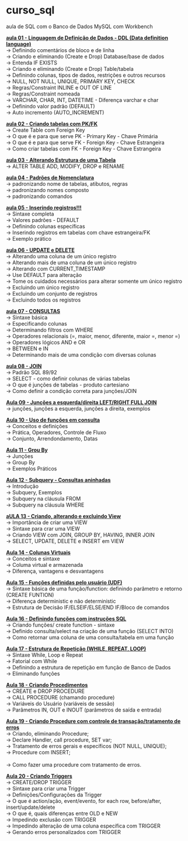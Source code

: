 # curso_sql
aula de SQL com o Banco de Dados MySQL com Workbench

<a href="https://youtu.be/yS6wtk55ZDs"><b>aula 01 - Linguagem de Definição de Dados - DDL (Data definition language) </b></a><br>
→ Definindo comentários de bloco e de linha <br>
→ Criando e eliminando (Create e Drop) Database/base de dados<br>
→ Entenda IF EXISTS <br>
→ Criando e eliminando (Create e Drop) Table/tabela<br>
→ Definindo colunas, tipos de dados, restrições e outros recursos<br>
→ NULL, NOT NULL, UNIQUE, PRIMARY KEY, CHECK <br>
→ Regras/Constraint INLINE e OUT OF LINE <br>
→ Regras/Constraint nomeada<br>
→ VARCHAR, CHAR, INT, DATETIME - Diferença varchar e char<br>
→ Definindo valor padrão (DEFAULT) <br>
→ Auto incremento (AUTO_INCREMENT)<br>

<a href="https://www.youtube.com/watch?v=ytYPwaU-vRM"><b>aula 02 - Criando tabelas com PK/FK </b></a><br>
→ Create Table com Foreign Key <br>
→ O que é e para que serve PK - Primary Key - Chave Primária<br>
→ O que é e para que serve FK - Foreign Key - Chave Estrangeira<br>
→ Como criar tabelas com FK - Foreign Key - Chave Estrangeira<br>

<a href="https://www.youtube.com/watch?v=fyQKM1--Kpc"><b>aula 03 - Alterando Estrutura de uma Tabela </b></a><br>
→ ALTER TABLE ADD, MODIFY, DROP e RENAME<br>

<a href="https://www.youtube.com/watch?v=QENpBj3pHp0"><b>aula 04 - Padrões de Nomenclatura </b></a><br>
→ padronizando nome de tabelas, atibutos, regras<br>
→ padronizando nomes composto<br>
→ padronizando comandos <br>

<a href="https://www.youtube.com/watch?v=eyx3Yk2iEBg"><b>aula 05 - Inserindo registros!!! </b></a><br>
→ Sintaxe completa<br>
→ Valores padrões - DEFAULT <br>
→ Definindo colunas específicas<br>
→ Inserindo registros em tabelas com chave estrangeira/FK <br>
→ Exemplo prático<br>

<a href="https://www.youtube.com/watch?v=9rxD_Tt-DwY"><b>aula 06 - UPDATE e DELETE </b></a><br>
→ Alterando uma coluna de um único registro<br>
→ Alterando mais de uma coluna de um único registro<br>
→ Alterando com CURRENT_TIMESTAMP <br>
→ Use DEFAULT para alteração <br>
→ Tome os cuidados necessários para alterar somente um único registro<br>
→ Excluindo um único registro <br>
→ Excluindo um conjunto de registros <br>
→ Excluindo todos os registros<br>

<a href="https://www.youtube.com/watch?v=ZjE9pY_ML6Q"><b>aula 07 - CONSULTAS </b></a><br>
→ Sintaxe básica<br>
→ Especificando colunas<br>
→ Determinando filtros com WHERE <br>
→ Operadores relacionais (=, maior, menor, diferente, maior =, menor =)<br>
→ Operadores lógicos AND e OR<br>
→ BETWEEN e IN <br>
→ Determinando mais de uma condição com diversas colunas<br>

<a href="https://www.youtube.com/watch?v=wm3e7rICW2I"><b>aula 08 - JOIN </b></a><br>
→ Padrão SQL 89/92<br>
→ SELECT - como definir colunas de várias tabelas<br>
→ O que é junções de tabelas - produto cartesiano <br>
→ Como definir a condição correta para junções/JOIN<br>

<a href="https://www.youtube.com/watch?v=bJdZCmvpAsM"><b>Aula 09 - Junções a esquerda/direita LEFT/RIGHT FULL JOIN</b></a><br>
→ junções, junções a esquerda, junções a direita, exemplos<br>

<a href="https://www.youtube.com/watch?v=AxPu8oNLdH4"><b>Aula 10 - Uso de funções em consulta</b></a><br>
→ Conceitos e definições<br>
→ Prática, Operadores, Controle de Fluxo<br>
→ Conjunto, Arrendondamento, Datas<br>

<a href="https://www.youtube.com/watch?v=wT93RAvO8EI"><b>Aula 11 - Grou By</b></a><br>
→ Junções<br>
→ Group By<br>
→ Exemplos Práticos<br>

<a href="https://www.youtube.com/watch?v=0tInRNEXqEU"><b>Aula 12 - Subquery - Consultas aninhadas</b></a><br>
→ Introdução<br>
→ Subquery, Exemplos<br>
→ Subquery na cláusula FROM<br>
→ Subquery na cláusula WHERE<br>

<a href="https://www.youtube.com/watch?v=dJJQ1fLM-Fw"><b>aULA 13 - Criando, alterando e excluindo View</b></b></a><br>
→ Importância de criar uma VIEW<br>
→ Sintaxe para crar uma VIEW<br>
→ Criando VIEW com JOIN, GROUP BY, HAVING, INNER JOIN<br>
→ SELECT, UPDATE, DELETE e INSERT em VIEW<br>

<a href="https://www.youtube.com/watch?v=1CGgmZ_OuIs"><b>Aula 14 - Colunas Virtuais</b></a><br>
→ Conceitos e sintaxe<br>
→ Columa virtual e armazenada<br>
→ Diferença, vantagens e desvantagens<br>

<a href="https://www.youtube.com/watch?v=VQQCF7il5ME"><b>Aula 15 - Funções definidas pelo usuário (UDF)</b></a><br>
→ Sintaxe básica de uma função/function: definindo parâmetro e retorno (CREATE FUNTION)<br>
→ Diferença deterministic e não deterministic<br>
→ Estrutura de Decisão IF/ELSEIF/ELSE/END IF/Bloco de comandos<br>

<a href="https://www.youtube.com/watch?v=t9y6aSbo0pE"><b>Aula 16 - Definindo funções com instruções SQL</b></a><br>
→ Criando funções/ create function - sintaxe<br>
→ Definido consulta/select na criação de uma função (SELECT INTO)<br>
→ Como retornar uma coluna de uma consulta/tabela em uma função<br>

<a href="https://www.youtube.com/watch?v=GiXTRQXuqT0"><b>Aula 17 - Estrutura de Repetição (WHILE, REPEAT, LOOP)</b></a><br>
→ Sintaxe While, Loop e Repeat <br>
→ Fatorial com While <br>
→ Definindo a estrutura de repetição em função de Banco de Dados<br>
→ Eliminando funções<br>

<a href="https://www.youtube.com/watch?v=Q57ljBbx50I"><b>Aula 18 - Criando Procedimentos</b></a><br>
→ CREATE e DROP PROCEDURE <br>
→ CALL PROCEDURE (chamando procedure) <br>
→ Variáveis do Usuário (variáveis de sessão) <br>
→ Parâmetros IN, OUT e INOUT (parâmetros de saída e entrada) <br>

<a href="https://www.youtube.com/watch?v=Fn6W7_EraHg"><b>Aula 19 - Criando Procedure com controle de transação/tratamento de erros</b></a><br>
→ Criando, eliminando Procedure;<br>
→ Declare Handler, call procedure, SET var;<br>
→ Tratamento de erros gerais e específicos (NOT NULL, UNIQUE);<br>
→ Procedure com INSERT;<br><br>
→ Como fazer uma procedure com tratamento de erros.

<a href="https://www.youtube.com/watch?v=0dMso14rUhM"><b>Aula 20 - Criando Triggers</b></a><br>
→ CREATE/DROP TRIGGER<br>
→ Sintaxe para criar uma Trigger <br>
→ Definições/Configurações da Trigger<br>
→ O que é action/ação, event/evento, for each row, before/after, insert/update/delete <br>
→ O que é, quais diferenças entre OLD e NEW<br>
→ Impedindo exclusão com TRIGGER <br>
→ Impedindo alteração de uma coluna específica com TRIGGER<br>
→ Gerando erros personalizados com TRIGGER<br>
